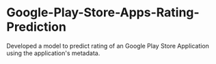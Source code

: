 # Google-Play-Store-Apps-Rating-Prediction
Developed a model to predict rating of an Google Play Store Application using the application's metadata.
